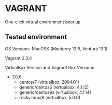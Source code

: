 # VAGRANT
One-click virtual environment boot up

## Tested environment
OS Versions: MacOSX (Monterey 12.6, Ventura 13.1)

Vagrant 2.3.4

VirtualBox Version and Vagrant Box Versions:
  - 7.0.6:
    + centos/7         (virtualbox, 2004.01)
    + generic/centos6 (virtualbox, 4.1.12)
    + generic/centos9s (virtualbox, 4.1.14)
    + rockylinux/8     (virtualbox, 5.0.0)
